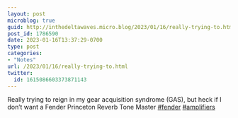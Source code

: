 ```yaml
---
layout: post
microblog: true
guid: http://inthedeltawaves.micro.blog/2023/01/16/really-trying-to.html
post_id: 1786590
date: 2023-01-16T13:37:29-0700
type: post
categories:
- "Notes"
url: /2023/01/16/really-trying-to.html
twitter:
  id: 1615086603373871143
---
```

<p>Really trying to reign in my gear acquisition syndrome (GAS), but heck if I don’t want a Fender Princeton Reverb Tone Master <a href="https://mastodon.social/tags/fender" class="mention hashtag" rel="tag">#<span>fender</span></a> <a href="https://mastodon.social/tags/amplifiers" class="mention hashtag" rel="tag">#<span>amplifiers</span></a></p>
